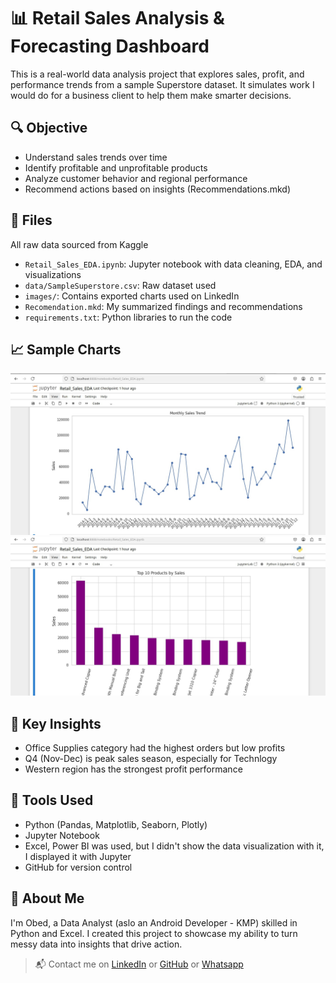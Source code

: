 # 📊 Retail Sales Analysis & Forecasting Dashboard

This is a real-world data analysis project that explores sales, profit, and performance trends from a sample Superstore dataset. It simulates work I would do for a business client to help them make smarter decisions.

## 🔍 Objective
- Understand sales trends over time
- Identify profitable and unprofitable products
- Analyze customer behavior and regional performance
- Recommend actions based on insights (Recommendations.mkd)

## 📁 Files
All raw data sourced from Kaggle
- `Retail_Sales_EDA.ipynb`: Jupyter notebook with data cleaning, EDA, and visualizations
- `data/SampleSuperstore.csv`: Raw dataset used
- `images/`: Contains exported charts used on LinkedIn
- `Recomendation.mkd`: My summarized findings and recommendations
- `requirements.txt`: Python libraries to run the code

## 📈 Sample Charts
![Monthly Sales](images/monthly_sales.png)
![Top Products](images/top_products.png)

## 🧠 Key Insights
- Office Supplies category had the highest orders but low profits
- Q4 (Nov-Dec) is peak sales season, especially for Technlogy
- Western region has the strongest profit performance

## 💼 Tools Used
- Python (Pandas, Matplotlib, Seaborn, Plotly)
- Jupyter Notebook
- Excel, Power BI was used, but I didn't show the data visualization with it, I displayed it with Jupyter
- GitHub for version control

## 👤 About Me
I'm Obed, a Data Analyst (aslo an Android Developer - KMP) skilled in Python and Excel. I created this project to showcase my ability to turn messy data into insights that drive action.


> 📬 Contact me on [LinkedIn](https://www.linkedin.com/in/obed-ojingwa-94a73422a/) or [GitHub](https://github.com/Obed-Ojingwa) or [Whatsapp](https://wa.me/+2348102544186)

